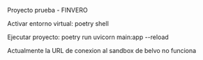 Proyecto prueba - FINVERO

Activar entorno virtual:
poetry shell


Ejecutar proyecto:
poetry run uvicorn main:app --reload

Actualmente la URL de conexion al sandbox de belvo no funciona